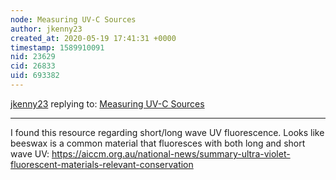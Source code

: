 ```yaml
---
node: Measuring UV-C Sources
author: jkenny23
created_at: 2020-05-19 17:41:31 +0000
timestamp: 1589910091
nid: 23629
cid: 26833
uid: 693382
---
```




[jkenny23](../profile/jkenny23) replying to: [Measuring UV-C Sources](../notes/jkenny23/05-14-2020/measuring-uv-c-sources)

----
I found this resource regarding short/long wave UV fluorescence. Looks like beeswax is a common material that fluoresces with both long and short wave UV: https://aiccm.org.au/national-news/summary-ultra-violet-fluorescent-materials-relevant-conservation